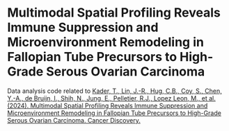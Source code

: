# Multimodal Spatial Profiling Reveals Immune Suppression and Microenvironment Remodeling in Fallopian Tube Precursors to High-Grade Serous Ovarian Carcinoma

Data analysis code related to [Kader, T., Lin, J.-R., Hug, C.B., Coy, S., Chen, Y.-A., de Bruijn, I., Shih, N., Jung, E., Pelletier, R.J., Lopez Leon, M., et al. (2024). Multimodal Spatial Profiling Reveals Immune Suppression and Microenvironment Remodeling in Fallopian Tube Precursors to High-Grade Serous Ovarian Carcinoma. Cancer Discovery.](https://doi.org/10.1158/2159-8290.CD-24-1366)
